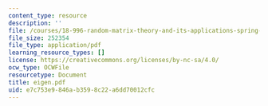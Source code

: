 ```yaml
---
content_type: resource
description: ''
file: /courses/18-996-random-matrix-theory-and-its-applications-spring-2004/e7c753e9846ab3598c22a6dd70012cfc_eigen.pdf
file_size: 252354
file_type: application/pdf
learning_resource_types: []
license: https://creativecommons.org/licenses/by-nc-sa/4.0/
ocw_type: OCWFile
resourcetype: Document
title: eigen.pdf
uid: e7c753e9-846a-b359-8c22-a6dd70012cfc
---
```

